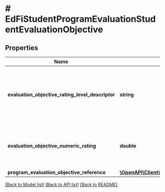 # # EdFiStudentProgramEvaluationStudentEvaluationObjective

## Properties

Name | Type | Description | Notes
------------ | ------------- | ------------- | -------------
**evaluation_objective_rating_level_descriptor** | **string** | The rating level achieved based upon the rating or score for the evaluation objective. | [optional]
**evaluation_objective_numeric_rating** | **double** | The numerical rating or score for the evaluation objective. | [optional]
**program_evaluation_objective_reference** | [**\OpenAPI\Client\Model\EdFiProgramEvaluationObjectiveReference**](EdFiProgramEvaluationObjectiveReference.md) |  |

[[Back to Model list]](../../README.md#models) [[Back to API list]](../../README.md#endpoints) [[Back to README]](../../README.md)
